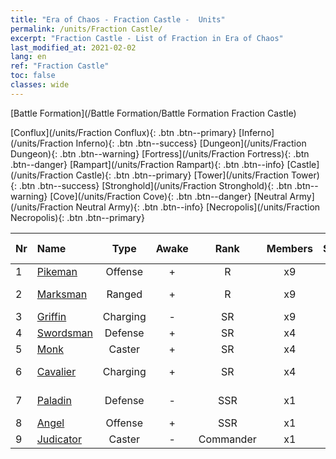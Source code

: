 ```yaml
---
title: "Era of Chaos - Fraction Castle -  Units"
permalink: /units/Fraction Castle/
excerpt: "Fraction Castle - List of Fraction in Era of Chaos"
last_modified_at: 2021-02-02
lang: en
ref: "Fraction Castle"
toc: false
classes: wide
---
```

  [Battle Formation](/Battle Formation/Battle Formation Fraction Castle)

 [Conflux](/units/Fraction Conflux){: .btn .btn--primary} [Inferno](/units/Fraction Inferno){: .btn .btn--success} [Dungeon](/units/Fraction Dungeon){: .btn .btn--warning} [Fortress](/units/Fraction Fortress){: .btn .btn--danger} [Rampart](/units/Fraction Rampart){: .btn .btn--info} [Castle](/units/Fraction Castle){: .btn .btn--primary} [Tower](/units/Fraction Tower){: .btn .btn--success} [Stronghold](/units/Fraction Stronghold){: .btn .btn--warning} [Cove](/units/Fraction Cove){: .btn .btn--danger} [Neutral Army](/units/Fraction Neutral Army){: .btn .btn--info} [Necropolis](/units/Fraction Necropolis){: .btn .btn--primary} 

  | Nr |         Name        |   Type   | Awake |    Rank   |   Members     |  Stars  |  Attack  |     HP    | Awaken Name  |
  |:---|:--------------------|:--------:|:-----:|:---------:|:-------------:|:-------:|:--------:|:---------:|:-------------|
  | 1 | [Pikeman](/units/Pikeman/) | Offense | + | R | x9 | <i class="fas fa-star"/> | 84.4 | 645 |  Halberdier  |
  | 2 | [Marksman](/units/Marksman/) | Ranged | + | R | x9 | <i class="fas fa-star"/> | 85.3 | 438 |  Master Archer  |
  | 3 | [Griffin](/units/Griffin/) | Charging | - | SR | x9 | <i class="fas fa-star"/><i class="fas fa-star"/> | 151.4 | 1850 |   -   |
  | 4 | [Swordsman](/units/Swordsman/) | Defense | + | SR | x4 | <i class="fas fa-star"/><i class="fas fa-star"/> | 54.6 | 1324 |  Crusader  |
  | 5 | [Monk](/units/Monk/) | Caster | + | SR | x4 | <i class="fas fa-star"/> | 102.6 | 662 |  Zealot  |
  | 6 | [Cavalier](/units/Cavalier/) | Charging | + | SR | x4 | <i class="fas fa-star"/> | 79.4 | 811 |  Champion Knights  |
  | 7 | [Paladin](/units/Paladin/) | Defense | - | SSR | x1 | <i class="fas fa-star"/><i class="fas fa-star"/><i class="fas fa-star"/> | 128.0 | 2589 |  Supreme Paladin  |
  | 8 | [Angel](/units/Angel/) | Offense | + | SSR | x1 | <i class="fas fa-star"/><i class="fas fa-star"/><i class="fas fa-star"/> | 792.0 | 5431 |  Archangel  |
  | 9 | [Judicator](/units/Judicator/) | Caster | - | Commander | x1 | <i class="fas fa-star"/><i class="fas fa-star"/><i class="fas fa-star"/> | 565.7 | 6109 |   -   |
